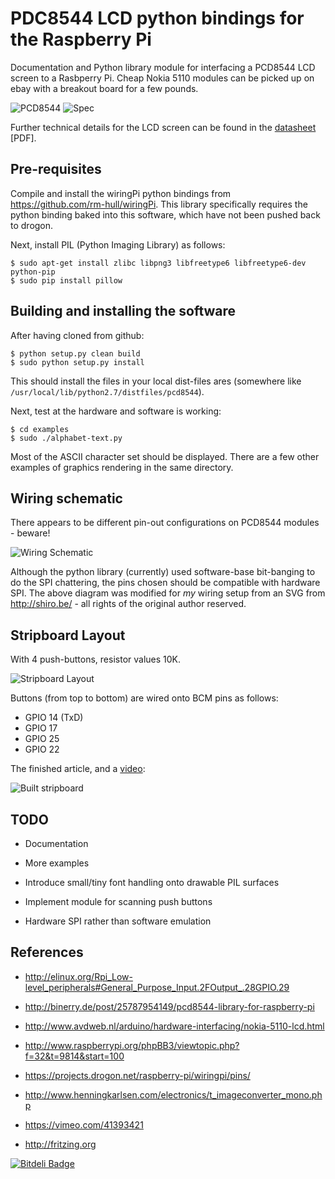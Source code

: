 PDC8544 LCD python bindings for the Raspberry Pi
================================================

Documentation and Python library module for interfacing a PCD8544 LCD 
screen to a Rasbperry Pi. Cheap Nokia 5110 modules can be picked up
on ebay with a breakout board for a few pounds.

![PCD8544](https://raw.github.com/rm-hull/pcd8544/master/doc/pcd8544.png) ![Spec](https://raw.github.com/rm-hull/pcd8544/master/doc/tech-spec/spec.png)

Further technical details for the LCD screen can be found in the 
[datasheet](https://raw.github.com/rm-hull/pcd8544/master/doc/tech-spec/datasheet.pdf) [PDF].

Pre-requisites
--------------
Compile and install the wiringPi python bindings from https://github.com/rm-hull/wiringPi. 
This library specifically requires the python binding baked into this software, which have
not been pushed back to drogon.

Next, install PIL (Python Imaging Library) as follows:

    $ sudo apt-get install zlibc libpng3 libfreetype6 libfreetype6-dev python-pip
    $ sudo pip install pillow

Building and installing the software
------------------------------------
After having cloned from github:

    $ python setup.py clean build
    $ sudo python setup.py install

This should install the files in your local dist-files ares (somewhere
like `/usr/local/lib/python2.7/distfiles/pcd8544`).

Next, test at the hardware and software is working:

    $ cd examples
    $ sudo ./alphabet-text.py

Most of the ASCII character set should be displayed. There are a few
other examples of graphics rendering in the same directory.

Wiring schematic
----------------
There appears to be different pin-out configurations on PCD8544 modules - beware!

![Wiring Schematic](https://raw.github.com/rm-hull/pcd8544/master/doc/wiring-diagram.png)

Although the python library (currently) used software-base bit-banging to do the SPI chattering, 
the pins chosen should be compatible with hardware SPI. The above diagram was modified for 
*my* wiring setup from an SVG from http://shiro.be/ - all rights of the original author reserved.

Stripboard Layout
-----------------
With 4 push-buttons, resistor values 10K.

![Stripboard Layout](https://raw.github.com/rm-hull/pcd8544/master/doc/schematic_bb.png)

Buttons (from top to bottom) are wired onto BCM pins as follows:

* GPIO 14 (TxD)
* GPIO 17 
* GPIO 25
* GPIO 22 

The finished article, and a [video](https://vimeo.com/58752313):

![Built stripboard](https://github.com/rm-hull/pcd8544/blob/master/doc/images/IMG_2544.JPG?raw=true)

TODO
----
* Documentation

* More examples

* Introduce small/tiny font handling onto drawable PIL surfaces

* Implement module for scanning push buttons 

* Hardware SPI rather than software emulation

References
----------
* http://elinux.org/Rpi_Low-level_peripherals#General_Purpose_Input.2FOutput_.28GPIO.29

* http://binerry.de/post/25787954149/pcd8544-library-for-raspberry-pi

* http://www.avdweb.nl/arduino/hardware-interfacing/nokia-5110-lcd.html

* http://www.raspberrypi.org/phpBB3/viewtopic.php?f=32&t=9814&start=100

* https://projects.drogon.net/raspberry-pi/wiringpi/pins/

* http://www.henningkarlsen.com/electronics/t_imageconverter_mono.php

* https://vimeo.com/41393421

* http://fritzing.org


[![Bitdeli Badge](https://d2weczhvl823v0.cloudfront.net/rm-hull/pcd8544/trend.png)](https://bitdeli.com/free "Bitdeli Badge")


